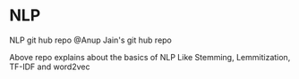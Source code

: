 # NLP
NLP git hub repo
@Anup Jain's git hub repo

Above repo explains about the basics of NLP Like Stemming, Lemmitization, TF-IDF and word2vec
